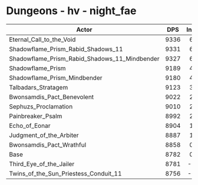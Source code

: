 # Dungeons - hv - night_fae
| Actor | DPS | Increase |
|---|:---:|:---:|
|Eternal_Call_to_the_Void|9336|6.31%|
|Shadowflame_Prism_Rabid_Shadows_11|9331|6.25%|
|Shadowflame_Prism_Rabid_Shadows_11_Mindbender|9327|6.21%|
|Shadowflame_Prism|9189|4.63%|
|Shadowflame_Prism_Mindbender|9180|4.53%|
|Talbadars_Stratagem|9123|3.88%|
|Bwonsamdis_Pact_Benevolent|9022|2.73%|
|Sephuzs_Proclamation|9010|2.60%|
|Painbreaker_Psalm|8992|2.39%|
|Echo_of_Eonar|8904|1.39%|
|Judgment_of_the_Arbiter|8887|1.20%|
|Bwonsamdis_Pact_Wrathful|8858|0.87%|
|Base|8782|0.00%|
|Third_Eye_of_the_Jailer|8781|-0.01%|
|Twins_of_the_Sun_Priestess_Conduit_11|8756|-0.30%|
